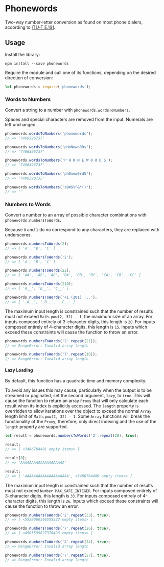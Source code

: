 # Phonewords

Two-way number-letter conversion as found on most phone dialers, according to [ITU-T E.161](https://en.wikipedia.org/wiki/E.161).

## Usage

Install the library:

```
npm install --save phonewords
```

Require the module and call one of its functions, depending on the desired direction of conversion:

```javascript
let phonewords = require('phonewords');
```

### Words to Numbers

Convert a string to a number with `phonewords.wordsToNumbers`.

Spaces and special characters are removed from the input.  Numerals are left unchanged.

```javascript
phonewords.wordsToNumbers('phonewords');
// => '7466396737'

phonewords.wordsToNumbers('pHoNewoRDs');
// => '7466396737'

phonewords.wordsToNumbers('P H O N E W O R D S');
// => '7466396737'

phonewords.wordsToNumbers('ph0new0rd5');
// => '7406390735'

phonewords.wordsToNumbers('!@#$%^&*()');
// => ''
```

### Numbers to Words

Convert a number to an array of possible character combinations with `phonewords.numbersToWords`.

Because `0` and `1` do no correspond to any characters, they are replaced with underscores.

```javascript
phonewords.numbersToWords(2);
// => [ 'A', 'B', 'C' ]

phonewords.numbersToWords('2');
// => [ 'A', 'B', 'C' ]

phonewords.numbersToWords(22);
// => [ 'AA', 'AB', 'AC', 'BA', 'BB', 'BC', 'CA', 'CB', 'CC' ]

phonewords.numbersToWords(210);
// => [ 'A__', 'B__', 'C__' ]

phonewords.numbersToWords('+1 (201) ...');
// => [ '_A__', '_B__', '_C__' ]
```

The maximum input length is constrained such that the number of results must not exceed `Math.pow(2, 32) - 1`, the maximum size of an array.  For inputs composed entirely of 3-character digits, this length is `20`.  For inputs composed entirely of 4-character digits, this length is `15`.  Inputs which exceed these constraints will cause the function to throw an error.

```javascript
phonewords.numbersToWords('2'.repeat(21));
// => RangeError: Invalid array length

phonewords.numbersToWords('7'.repeat(16));
// => RangeError: Invalid array length
```

#### Lazy Loading

By default, this function has a quadratic time and memory complexity.

To avoid any issues this may cause, particularly when the output is to be streamed or paginated, set the second argument, `lazy`, to `true`.  This will cause the function to return an array `Proxy` that will only calculate each result when its index is explicitly accessed.  The `length` property is overridden to allow iterations over the object to exceed the normal `Array` length limit of `Math.pow(2, 32) - 1`.  Some `Array` functions will break the functionality of the `Proxy`; therefore, only direct indexing and the use of the `length` property are supported.

```javascript
let result = phonewords.numbersToWords('2'.repeat(20), true);

result;
// => [ <3486784401 empty items> ]

result[0];
// => 'AAAAAAAAAAAAAAAAAAAA'

result;
// => [ 'AAAAAAAAAAAAAAAAAAAA', <3486784400 empty items> ]
```

The maximum input length is constrained such that the number of results must not exceed `Number.MAX_SAFE_INTEGER`.  For inputs composed entirely of 3-character digits, this length is `33`.  For inputs composed entirely of 4-character digits, this length is `26`.  Inputs which exceed these constraints will cause the function to throw an error.

```javascript
phonewords.numbersToWords('2'.repeat(33), true);
// => [ <5559060566555523 empty items> ]

phonewords.numbersToWords('7'.repeat(26), true);
// => [ <4503599627370496 empty items> ]

phonewords.numbersToWords('2'.repeat(34), true);
// => RangeError: Invalid array length

phonewords.numbersToWords('7'.repeat(27), true);
// => RangeError: Invalid array length
```
